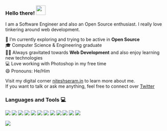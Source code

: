 
### Hello there! <img src="https://raw.githubusercontent.com/MartinHeinz/MartinHeinz/master/wave.gif" width="30px">
I am a Software Engineer and also an Open Source enthusiast. I really love tinkering around web development. 

🔭 I’m currently exploring and trying to be active in <strong>Open Source</strong> <br/>
🎓 Computer Science & Engineering graduate <br/>
👨‍💻 Always gravitated towards <strong>Web Development</strong> and also enjoy learning new technologies <br/>
💻 Love working with Photoshop in my free time <br />
😄 Pronouns: He/Him <br/>

Visit my digital corner [niteshseram.in](https://niteshseram.in) to learn more about me. <br/>
If you want to talk or ask me anything, feel free to connect over [Twitter](https://twitter.com/niteshseram)


### Languages and Tools 💻
 
![](https://img.shields.io/badge/Java-informational?style=flat&logo=Java&logoColor=white&color=2D2B55)
![](https://img.shields.io/badge/JavaScript-informational?style=flat&logo=JavaScript&logoColor=white&color=2D2B55)
![](https://img.shields.io/badge/React-informational?style=flat&logo=react&logoColor=white&color=2D2B55)
![](https://img.shields.io/badge/Next.js-informational?style=flat&logo=next.js&logoColor=white&color=2D2B55)
![](https://img.shields.io/badgeExpress.js-informational?style=flat&logo=express&logoColor=white&color=2D2B55)
![](https://img.shields.io/badge/Redux-informational?style=flat&logo=Redux&logoColor=white&color=2D2B55)
![](https://img.shields.io/badge/Node.js-informational?style=flat&logo=node.js&logoColor=white&color=2D2B55)
![](https://img.shields.io/badge/SpringBoot-informational?style=flat&logo=Spring&logoColor=white&color=2D2B55)
![](https://img.shields.io/badge/MySQL-informational?style=flat&logo=MySQL&logoColor=white&color=2D2B55)
![](https://img.shields.io/badge/MongoDB-informational?style=flat&logo=MongoDB&logoColor=white&color=2D2B55)
![](https://img.shields.io/badge/ChakraUI-informational?style=flat&logo=chakraui&logoColor=white&color=2D2B55)
![](https://img.shields.io/badge/StyledComponents-informational?style=flat&logo=styled-components&logoColor=white&color=2D2B55)
<br />

![](https://github-readme-stats.vercel.app/api?username=niteshseram&theme=shades-of-purple&show_icons=true&hide_border=true)



